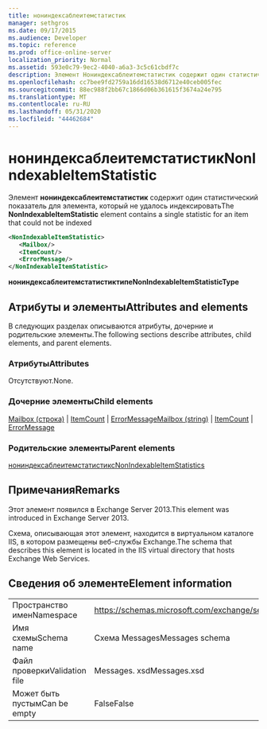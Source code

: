 ```yaml
---
title: нониндексаблеитемстатистик
manager: sethgros
ms.date: 09/17/2015
ms.audience: Developer
ms.topic: reference
ms.prod: office-online-server
localization_priority: Normal
ms.assetid: 593e0c79-9ec2-4040-a6a3-3c5c61cbdf7c
description: Элемент Нониндексаблеитемстатистик содержит один статистический показатель для элемента, который не удалось индексировать
ms.openlocfilehash: cc7bee9fd2759a16dd16538d6712e40ceb005fec
ms.sourcegitcommit: 88ec988f2bb67c1866d06b361615f3674a24e795
ms.translationtype: MT
ms.contentlocale: ru-RU
ms.lasthandoff: 05/31/2020
ms.locfileid: "44462684"
---
```

# <a name="nonindexableitemstatistic"></a><span data-ttu-id="c7cf3-103">нониндексаблеитемстатистик</span><span class="sxs-lookup"><span data-stu-id="c7cf3-103">NonIndexableItemStatistic</span></span>

<span data-ttu-id="c7cf3-104">Элемент **нониндексаблеитемстатистик** содержит один статистический показатель для элемента, который не удалось индексировать</span><span class="sxs-lookup"><span data-stu-id="c7cf3-104">The **NonIndexableItemStatistic** element contains a single statistic for an item that could not be indexed</span></span> 
  
```XML
<NonIndexableItemStatistic>
   <Mailbox/>
   <ItemCount/>
   <ErrorMessage/>
</NonIndexableItemStatistic>
```

 <span data-ttu-id="c7cf3-105">**нониндексаблеитемстатистиктипе**</span><span class="sxs-lookup"><span data-stu-id="c7cf3-105">**NonIndexableItemStatisticType**</span></span>
## <a name="attributes-and-elements"></a><span data-ttu-id="c7cf3-106">Атрибуты и элементы</span><span class="sxs-lookup"><span data-stu-id="c7cf3-106">Attributes and elements</span></span>

<span data-ttu-id="c7cf3-107">В следующих разделах описываются атрибуты, дочерние и родительские элементы.</span><span class="sxs-lookup"><span data-stu-id="c7cf3-107">The following sections describe attributes, child elements, and parent elements.</span></span>
  
### <a name="attributes"></a><span data-ttu-id="c7cf3-108">Атрибуты</span><span class="sxs-lookup"><span data-stu-id="c7cf3-108">Attributes</span></span>

<span data-ttu-id="c7cf3-109">Отсутствуют.</span><span class="sxs-lookup"><span data-stu-id="c7cf3-109">None.</span></span>
  
### <a name="child-elements"></a><span data-ttu-id="c7cf3-110">Дочерние элементы</span><span class="sxs-lookup"><span data-stu-id="c7cf3-110">Child elements</span></span>

<span data-ttu-id="c7cf3-111">[Mailbox (строка)](mailbox-string.md)  |  [ItemCount](itemcount.md)  |  [ErrorMessage](errormessage.md)</span><span class="sxs-lookup"><span data-stu-id="c7cf3-111">[Mailbox (string)](mailbox-string.md) | [ItemCount](itemcount.md) | [ErrorMessage](errormessage.md)</span></span>
  
### <a name="parent-elements"></a><span data-ttu-id="c7cf3-112">Родительские элементы</span><span class="sxs-lookup"><span data-stu-id="c7cf3-112">Parent elements</span></span>

[<span data-ttu-id="c7cf3-113">нониндексаблеитемстатистикс</span><span class="sxs-lookup"><span data-stu-id="c7cf3-113">NonIndexableItemStatistics</span></span>](nonindexableitemstatistics.md)
  
## <a name="remarks"></a><span data-ttu-id="c7cf3-114">Примечания</span><span class="sxs-lookup"><span data-stu-id="c7cf3-114">Remarks</span></span>

<span data-ttu-id="c7cf3-115">Этот элемент появился в Exchange Server 2013.</span><span class="sxs-lookup"><span data-stu-id="c7cf3-115">This element was introduced in Exchange Server 2013.</span></span>
  
<span data-ttu-id="c7cf3-116">Схема, описывающая этот элемент, находится в виртуальном каталоге IIS, в котором размещены веб-службы Exchange.</span><span class="sxs-lookup"><span data-stu-id="c7cf3-116">The schema that describes this element is located in the IIS virtual directory that hosts Exchange Web Services.</span></span>
  
## <a name="element-information"></a><span data-ttu-id="c7cf3-117">Сведения об элементе</span><span class="sxs-lookup"><span data-stu-id="c7cf3-117">Element information</span></span>

|||
|:-----|:-----|
|<span data-ttu-id="c7cf3-118">Пространство имен</span><span class="sxs-lookup"><span data-stu-id="c7cf3-118">Namespace</span></span>  <br/> |https://schemas.microsoft.com/exchange/services/2006/messages  <br/> |
|<span data-ttu-id="c7cf3-119">Имя схемы</span><span class="sxs-lookup"><span data-stu-id="c7cf3-119">Schema name</span></span>  <br/> |<span data-ttu-id="c7cf3-120">Схема Messages</span><span class="sxs-lookup"><span data-stu-id="c7cf3-120">Messages schema</span></span>  <br/> |
|<span data-ttu-id="c7cf3-121">Файл проверки</span><span class="sxs-lookup"><span data-stu-id="c7cf3-121">Validation file</span></span>  <br/> |<span data-ttu-id="c7cf3-122">Messages. xsd</span><span class="sxs-lookup"><span data-stu-id="c7cf3-122">Messages.xsd</span></span>  <br/> |
|<span data-ttu-id="c7cf3-123">Может быть пустым</span><span class="sxs-lookup"><span data-stu-id="c7cf3-123">Can be empty</span></span>  <br/> |<span data-ttu-id="c7cf3-124">False</span><span class="sxs-lookup"><span data-stu-id="c7cf3-124">False</span></span>  <br/> |
   

